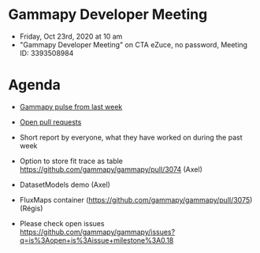 

# Gammapy Developer Meeting

* Friday, Oct 23rd, 2020 at 10 am
* "Gammapy Developer Meeting" on CTA eZuce, no password, Meeting ID: 3393508984

# Agenda

* [Gammapy pulse from last week](https://github.com/gammapy/gammapy/pulse)
* [Open pull requests](https://github.com/gammapy/gammapy/pulls)
* Short report by everyone, what they have worked on during the past week 

* Option to store fit trace as table https://github.com/gammapy/gammapy/pull/3074 (Axel)
* DatasetModels demo (Axel)
* FluxMaps container (https://github.com/gammapy/gammapy/pull/3075) (Régis)
* Please check open issues https://github.com/gammapy/gammapy/issues?q=is%3Aopen+is%3Aissue+milestone%3A0.18 